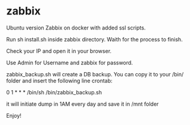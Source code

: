 # zabbix
Ubuntu version 
Zabbix on docker with added ssl scripts.

Run sh install.sh inside zabbix directory.
Waith for the process to finish.

Check your IP and open it in your browser.

Use Admin for Username and zabbix for password.

zabbix_backup.sh will create a DB backup.
You can copy it to your /bin/ folder and insert the following line crontab:

0 1 * * *  /bin/sh /bin/zabbix_backup.sh

it will initiate dump in 1AM every day and save it in /mnt folder

Enjoy!
